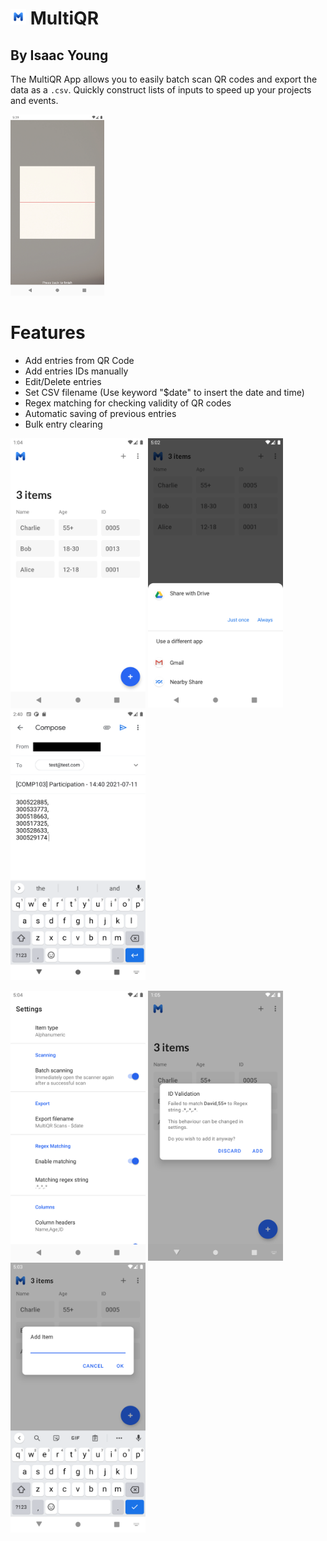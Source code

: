 # <img src="readMeImages/ic_logo.png"  width="25" height="25">  MultiQR
## By Isaac Young

The MultiQR App allows you to easily batch scan QR codes and export the data as a ```.csv```. Quickly construct lists of inputs to speed up your projects and events.

<img src="readMeImages/scan.png"  width="150" height="290">

# Features 
- Add entries from QR Code
- Add entries IDs manually
- Edit/Delete entries
- Set CSV filename (Use keyword "$date" to insert the date and time)
- Regex matching for checking validity of QR codes
- Automatic saving of previous entries
- Bulk entry clearing

<p float="left">
  <img src="readMeImages/home_screen.png"  width="216" height="432">
  <img src="readMeImages/share_sheet.png"  width="216" height="432">
  <img src="readMeImages/final_email.png"  width="216" height="432">
 </p>
 <p float="left">
  <img src="readMeImages/settings_screen.png"  width="216" height="432">
  <img src="readMeImages/regex_match_failure.png"  width="216" height="432">
  <img src="readMeImages/manual_entry.png"  width="216" height="432">
 </p>
